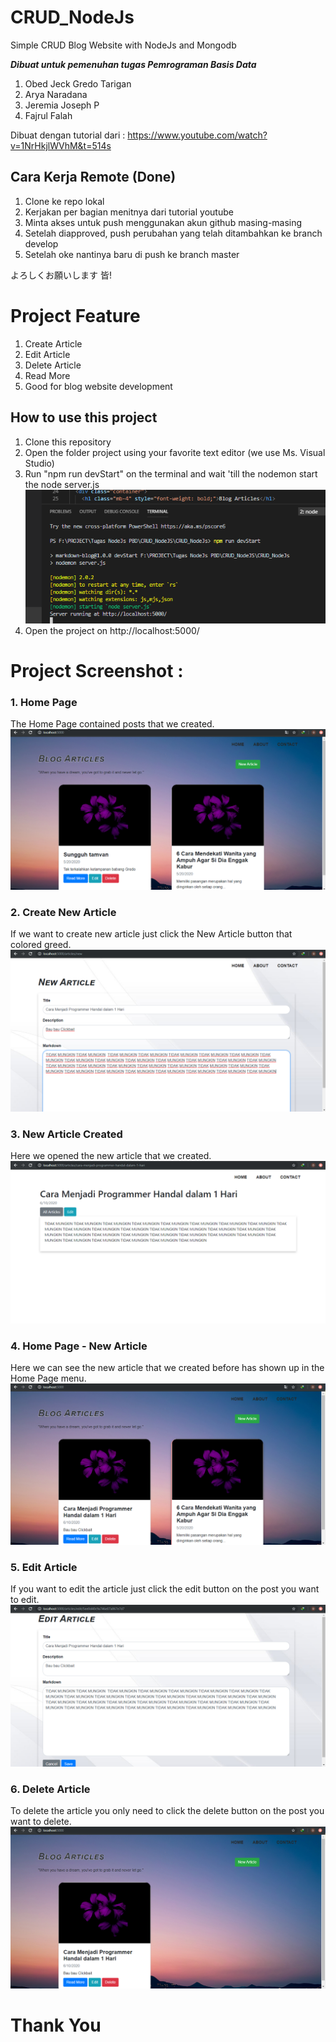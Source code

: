 # CRUD_NodeJs
Simple CRUD Blog Website with NodeJs and Mongodb

***Dibuat untuk pemenuhan tugas Pemrograman Basis Data***

1. Obed Jeck Gredo Tarigan
2. Arya Naradana
3. Jeremia Joseph P 
4. Fajrul Falah

Dibuat dengan tutorial dari : https://www.youtube.com/watch?v=1NrHkjlWVhM&t=514s

## Cara Kerja Remote (Done)
1. Clone ke repo lokal
2. Kerjakan per bagian menitnya dari tutorial youtube
3. Minta akses untuk push menggunakan akun github masing-masing
4. Setelah diapproved, push perubahan yang telah ditambahkan ke branch develop
5. Setelah oke nantinya baru di push ke branch master

よろしくお願いします 皆!

# Project Feature
1. Create Article
2. Edit Article
3. Delete Article
4. Read More
5. Good for blog website development

## How to use this project
1. Clone this repository
2. Open the folder project using your favorite text editor (we use Ms. Visual Studio)
3. Run "npm run devStart" on the terminal and wait 'till the nodemon start the node server.js
![alt text](https://github.com/gredo-tarigan/CRUD_NodeJs/blob/master/screenshot/Running%20The%20Project.png)
4. Open the project on http://localhost:5000/

# Project Screenshot :
### 1. Home Page
The Home Page contained posts that we created.
![alt text](https://github.com/gredo-tarigan/CRUD_NodeJs/blob/master/screenshot/Tampilan%20Awal.png)

### 2. Create New Article
If we want to create new article just click the New Article button that colored greed.
![alt text](https://github.com/gredo-tarigan/CRUD_NodeJs/blob/master/screenshot/New%20Article.png)

### 3. New Article Created
Here we opened the new article that we created.
![alt text](https://github.com/gredo-tarigan/CRUD_NodeJs/blob/master/screenshot/New%20Article%20Created.png)

### 4. Home Page - New Article
Here we can see the new article that we created before has shown up in the Home Page menu.
![alt text](https://github.com/gredo-tarigan/CRUD_NodeJs/blob/master/screenshot/Tampilan%20Awal%20-%20New%20Article%20Created.png)

### 5. Edit Article
If you want to edit the article just click the edit button on the post you want to edit.
![alt text](https://github.com/gredo-tarigan/CRUD_NodeJs/blob/master/screenshot/Edit%20Article.png)

### 6. Delete Article
To delete the article you only need to click the delete button on the post you want to delete.
![alt text](https://github.com/gredo-tarigan/CRUD_NodeJs/blob/master/screenshot/Delete%20Article.png)

# Thank You
